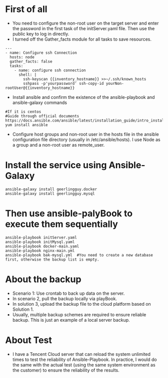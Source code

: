 # First of all
* You need to configure the non-root user on the target server and enter the password in the first task of the initServer.yaml file. Then use the public key to log in directly.
* I turned off the Gather_facts module for all tasks to save resources.
```
---
- name: Configure ssh Connection
  hosts: node
  gather_facts: false
  tasks:
    - name: configure ssh connection
      shell: |
        ssh-keyscan {{inventory_hostname}} >>~/.ssh/known_hosts
        sshpass -p'yourpassword' ssh-copy-id yourNon-rootUser@{{inventory_hostname}}
```
* Install ansible and confirm the existence of the ansible-playbook and ansible-galaxy commands
 ```
 #If it is centos  
 #Guide through official documents  https://docs.ansible.com/ansible/latest/installation_guide/intro_installation.html
 yum install ansible
 ```
* Configure host groups and non-root user in the hosts file in the ansible configuration file directory (usually in /etc/ansible/hosts). I use Node as a group and a non-root user as remote_user.

# Install the service using Ansible-Galaxy 
```
ansible-galaxy install geerlingguy.docker
ansible-galaxy install geerlingguy.mysql
```

# Then use ansible-palyBook to execute them sequentially
```
ansible-playbook initServer.yaml
ansible-playbook initMysql.yaml
ansible-playbook docker-main.yaml
ansible-playbook nginx-main.yml
ansible-playbook bak-mysql.yml  #You need to create a new database first, otherwise the backup list is empty.
```

# About the backup
* Scenario 1: Use crontab to back up data on the server.
* In scenario 2, pull the backup locally via playBook.
* In solution 3, upload the backup file to the cloud platform based on Solution 1.
* Usually, multiple backup schemes are required to ensure reliable backup. This is just an example of a local server backup.

# About Test
* I have a Tencent Cloud server that can reload the system unlimited times to test the reliability of Ansible-Playbook. In practice, I would do the same with the actual test (using the same system environment as the customer) to ensure the reliability of the results.
